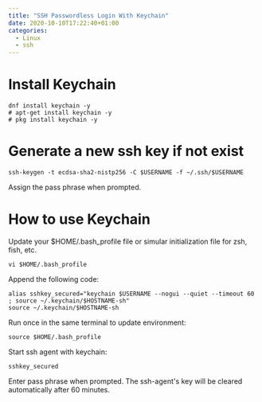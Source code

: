 ```yaml
---
title: "SSH Passwordless Login With Keychain"
date: 2020-10-10T17:22:40+01:00
categories:
  - Linux
  - ssh
---
```


# Install Keychain

```shell
dnf install keychain -y
# apt-get install keychain -y
# pkg install keychain -y
```

# Generate a new ssh key if not exist

```shell
ssh-keygen -t ecdsa-sha2-nistp256 -C $USERNAME -f ~/.ssh/$USERNAME
```
Assign the pass phrase when prompted.

# How to use Keychain

Update your $HOME/.bash_profile file or simular initialization file for zsh, fish, etc.
```shell
vi $HOME/.bash_profile
```
Append the following code:
```shell
alias sshkey_secured="keychain $USERNAME --nogui --quiet --timeout 60 ; source ~/.keychain/$HOSTNAME-sh"
source ~/.keychain/$HOSTNAME-sh
```

Run once in the same terminal to update environment:
```shell
source $HOME/.bash_profile
```
Start ssh agent with keychain:

```shell
sshkey_secured
```
Enter pass phrase when prompted.
The ssh-agent's key will be cleared automatically after 60 minutes.
